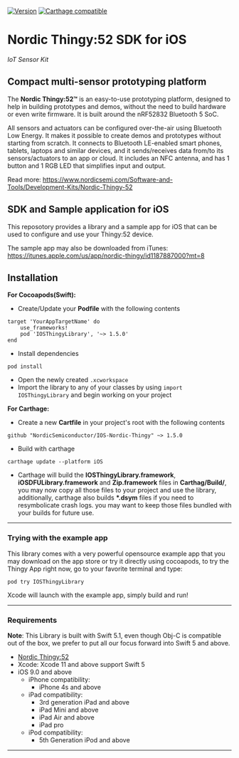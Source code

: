 [![Version](http://img.shields.io/cocoapods/v/IOSThingyLibrary.svg)](http://cocoapods.org/pods/IOSThingyLibrary)
[![Carthage compatible](https://img.shields.io/badge/Carthage-compatible-4BC51D.svg?style=flat)](https://github.com/Carthage/Carthage)

# Nordic Thingy:52 SDK for iOS

*IoT Sensor Kit*

## Compact multi-sensor prototyping platform
The **Nordic Thingy:52™** is an easy-to-use prototyping platform, designed to help in building prototypes and demos, without the need to build hardware or even write firmware. It is built around the nRF52832 Bluetooth 5 SoC.

All sensors and actuators can be configured over-the-air using Bluetooth Low Energy. It makes it possible to create demos and prototypes without starting from scratch. It connects to Bluetooth LE-enabled smart phones, tablets, laptops and similar devices, and it sends/receives data from/to its sensors/actuators to an app or cloud. It includes an NFC antenna, and has 1 button and 1 RGB LED that simplifies input and output.

Read more: https://www.nordicsemi.com/Software-and-Tools/Development-Kits/Nordic-Thingy-52

## SDK and Sample application for iOS

This reposotory provides a library and a sample app for iOS that can be used to configure and use your Thingy:52 device.

The sample app may also be downloaded from iTunes: https://itunes.apple.com/us/app/nordic-thingy/id1187887000?mt=8

## Installation
**For Cocoapods(Swift):**
- Create/Update your **Podfile** with the following contents
```
target 'YourAppTargetName' do
    use_frameworks!
    pod 'IOSThingyLibrary', '~> 1.5.0'
end
```
- Install dependencies
```
pod install
```
- Open the newly created `.xcworkspace`
- Import the library to any of your classes by using `import IOSThingyLibrary` and begin working on your project

**For Carthage:**
- Create a new **Cartfile** in your project's root with the following contents
```
github "NordicSemiconductor/IOS-Nordic-Thingy" ~> 1.5.0
```

- Build with carthage
 
```
carthage update --platform iOS
```
- Carthage will build the **IOSThingyLibrary.framework**, **iOSDFULibrary.framework** and **Zip.framework** files in **Carthag/Build/**, you may now copy all those files to your project and use the library, additionally, carthage also builds **\*.dsym** files if you need to resymbolicate crash logs. you may want to keep those files bundled with your builds for future use.
---
### Trying with the example app
This library comes with a very powerful opensource example app that you may download on the app store or try it directly using cocoapods, to try the Thingy App right now, go to your favorite terminal and type:

    pod try IOSThingyLibrary

Xcode will launch with the example app, simply build and run!

---
### Requirements
**Note**: This Library is built with Swift 5.1, even though Obj-C is compatible out of the box, we prefer to put all our focus forward into Swift 5 and above.
- [Nordic Thingy:52](https://www.nordicsemi.com/Software-and-Tools/Development-Kits/Nordic-Thingy-52)
- Xcode: Xcode 11 and above support Swift 5
- iOS 9.0 and above
    - iPhone compatibility:
        - iPhone 4s and above
    - iPad compatibility:
        - 3rd generation iPad and above
        - iPad Mini and above
        - iPad Air and above
        - iPad pro
    - iPod compatibility:
        - 5th Generation iPod and above
---
